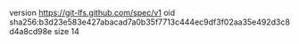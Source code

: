 version https://git-lfs.github.com/spec/v1
oid sha256:b3d23e583e427abacad7a0b35f7713c444ec9df3f02aa35e492d3c8d4a8cd98e
size 14

